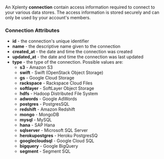 An Xplenty **connection** contain access information required to connect to your various data stores.
The access information is stored securely and can only be used by your account's members. 

### Connection Attributes

* **id** - the connection's unique identifier
* **name** - the descriptive name given to the connection
* **created_at** - the date and time the connection was created
* **updated_at** - the date and time the connection was last updated
* **type** - the type of the connection. Possible values are:
  * **s3** - Amazon S3
  * **swift** - Swift (OpenStack Object Storage)
  * **gs** - Google Cloud Storage
  * **rackspace** - Rackspace Cloud Files
  * **softlayer** - SoftLayer Object Storage
  * **hdfs** - Hadoop Distributed File System
  * **adwords** - Google AdWords
  * **postgres** - PostgresSQL
  * **redshift** - Amazon Redshift
  * **mongo** - MongoDB
  * **mysql** - MySQL
  * **hana** - SAP Hana
  * **sqlserver** - Microsoft SQL Server
  * **herokupostgres** - Heroku PostgresSQ
  * **googlecloudsql** - Google Cloud SQL
  * **bigquery** - Google BigQuery
  * **segment** - Segment SQL
